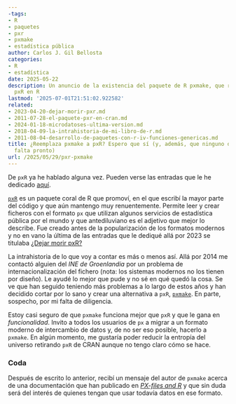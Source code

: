 ```yaml
---
-tags:
- R
- paquetes
- pxr
- pxmake
- estadística pública
author: Carlos J. Gil Bellosta
categories:
- R
- estadística
date: 2025-05-22
description: Un anuncio de la existencia del paquete de R pxmake, que reemplaza a
  pxR en R
lastmod: '2025-07-01T21:51:02.922582'
related:
- 2023-04-20-dejar-morir-pxr.md
- 2011-07-28-el-paquete-pxr-en-cran.md
- 2024-01-18-microdatoses-ultima-version.md
- 2018-04-09-la-intrahistoria-de-mi-libro-de-r.md
- 2011-08-04-desarrollo-de-paquetes-con-r-iv-funciones-genericas.md
title: ¿Reemplaza pxmake a pxR? Espero que sí (y, además, que ninguno de los dos haga
  falta pronto)
url: /2025/05/29/pxr-pxmake
---
```


De `pxR` ya he hablado alguna vez. Pueden verse las entradas que le he dedicado [aquí](/tags/pxr/).

[`pxR`](https://cran.r-project.org/web/packages/pxR/index.html) es un paquete coral de R que promoví, en el que escribí la mayor parte del código y que aún mantengo muy renuentemente. Permite leer y crear ficheros con el formato `px` que utilizan algunos servicios de estadística pública por el mundo y que antediluviano es el adjetivo que mejor lo describe. Fue creado antes de la popularización de los formatos modernos y no en vano la última de las entradas que le dediqué allá por 2023 se titulaba [¿Dejar morir pxR?](/2023/04/20/dejar-morir-pxR/)

La intrahistoria de lo que voy a contar es más o menos así. Allá por 2014 me contactó alguien del _INE de Groenlandia_ por un problema de internacionalización del fichero (nota: los sistemas modernos no los tienen por diseño). Le ayudé lo mejor que pude y no sé en qué quedó la cosa. Se ve que han seguido teniendo más problemas a lo largo de estos años y han decidido cortar por lo sano y crear una alternativa a `pxR`, [`pxmake`](https://cran.r-project.org/web/packages/pxmake/index.html). En parte, sospecho, por mi falta de diligencia.

Estoy casi seguro de que `pxmake` funciona mejor que `pxR` y que le gana en _funcionalidad_. Invito a todos los usuarios de `px` a migrar a un formato moderno de intercambio de datos y, de no ser eso posible, hacerlo a `pxmake`. En algún momento, me gustaría poder reducir la entropía del universo retirando `pxR` de CRAN aunque no tengo claro cómo se hace.

### Coda

Después de escrito lo anterior, recibí un mensaje del autor de `pxmake` acerca de una documentación que han publicado en [_PX-files and R_](https://thranholm.quarto.pub/rwanda-px-files-and-r/) y que sin duda será del interés de quienes tengan que usar todavía datos en ese formato.